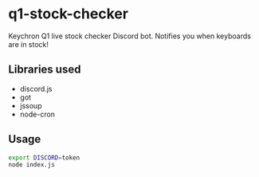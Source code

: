 # q1-stock-checker
Keychron Q1 live stock checker Discord bot. Notifies you when keyboards are in stock!

## Libraries used
- discord.js
- got
- jssoup
- node-cron

## Usage
```sh
export DISCORD=token
node index.js
```